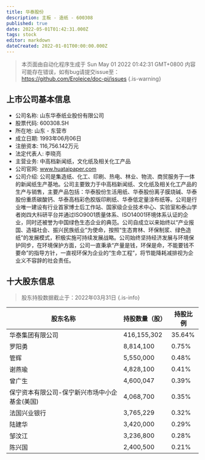 ```yaml
---
title: 华泰股份
description: 主板 - 造纸 - 600308
published: true
date: 2022-05-01T01:42:31.000Z
tags: stock
editor: markdown
dateCreated: 2022-01-01T00:00:00.000Z
---
```


> 本页面由自动化程序生成于 Sun May 01 2022 01:42:31 GMT+0800
> 内容可能存在错误，如有bug请提交issue至：https://github.com/Eroleice/doc-pi/issues
{.is-warning}

## 上市公司基本信息
- 公司名称: 山东华泰纸业股份有限公司
- 股票代码: 600308.SH
- 所在地: 山东 - 东营市
- 成立日期: 1993年06月06日
- 注册资本: 116,756.142万元
- 法定代表人: 李晓亮
- 主营业务: 中高档新闻纸，文化纸及相关化工产品
- 公司官网: www.huataipaper.com
- 公司介绍: 公司是集造纸、化工、印刷、热电、林业、物流、商贸服务于一体的新闻纸生产基地。公司主要致力于中高档新闻纸、文化纸及相关化工产品的生产与销售，主要产品包括：华泰股份生活用纸、华泰股份离子膜烧碱、华泰股份重质碳酸钙、华泰高档彩色胶版印刷纸、华泰低定量涂布纸等。公司是行业唯一建设有行业首家博士后工作站、国家级企业技术中心、实验室和泰山学者岗四大科研平台并通过ISO9001质量体系、ISO14001环境体系认证的企业，同时还被誉为中国绿色生态企业的典范。公司自成立以来始终以“产业报国、造福社会、振兴民族纸业”为使命，按照“生态育林、环保制浆、绿色造纸”的发展模式，积极实施可持续发展战略。公司始终坚持经济发展与环境保护同步，在环境保护方面，公司一直秉承“产量是钱，环保是命，不能要钱不要命”的指导方针，一直视环保为企业的“生命工程”，将节能降耗减排视为企业义不容辞的社会责任。


## 十大股东信息
> 股东持股数据截止于：2022年03月31日
{.is-info}

| 股东名称 | 持股数量（股） | 持股比例 |
| --- | --- | --- |
| 华泰集团有限公司 | 416,155,302 | 35.64% |
| 罗阳勇 | 8,814,100 | 0.75% |
| 管辉 | 5,550,000 | 0.48% |
| 谢燕瑜 | 4,828,100 | 0.41% |
| 曾广生 | 4,600,047 | 0.39% |
| 保宁资本有限公司-保宁新兴市场中小企基金(美国) | 4,068,700 | 0.35% |
| 法国兴业银行 | 3,765,229 | 0.32% |
| 陆建华 | 3,420,000 | 0.29% |
| 邹汶江 | 3,236,800 | 0.28% |
| 陈兴国 | 2,400,500 | 0.21% |




